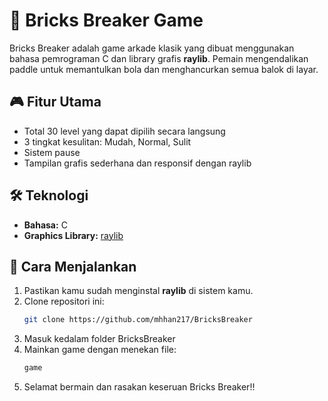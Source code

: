 # 🧱 Bricks Breaker Game
Bricks Breaker adalah game arkade klasik yang dibuat menggunakan bahasa pemrograman C dan library grafis **raylib**. Pemain mengendalikan paddle untuk memantulkan bola dan menghancurkan semua balok di layar.

## 🎮 Fitur Utama
- Total 30 level yang dapat dipilih secara langsung
- 3 tingkat kesulitan: Mudah, Normal, Sulit
- Sistem pause
- Tampilan grafis sederhana dan responsif dengan raylib

## 🛠️ Teknologi
- **Bahasa:** C
- **Graphics Library:** [raylib](https://www.raylib.com/)

## 🚀 Cara Menjalankan
1. Pastikan kamu sudah menginstal **raylib** di sistem kamu.
2. Clone repositori ini:
   ```bash
   git clone https://github.com/mhhan217/BricksBreaker
3. Masuk kedalam folder BricksBreaker
4. Mainkan game dengan menekan file:
   ```bash
   game
5. Selamat bermain dan rasakan keseruan Bricks Breaker!!
